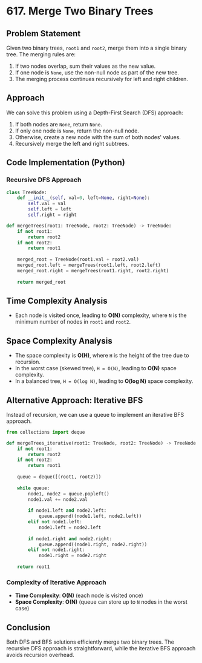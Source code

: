 # 617. Merge Two Binary Trees

## Problem Statement

Given two binary trees, `root1` and `root2`, merge them into a single binary tree. The merging rules are:

1. If two nodes overlap, sum their values as the new value.
2. If one node is `None`, use the non-null node as part of the new tree.
3. The merging process continues recursively for left and right children.

## Approach

We can solve this problem using a Depth-First Search (DFS) approach:

1. If both nodes are `None`, return `None`.
2. If only one node is `None`, return the non-null node.
3. Otherwise, create a new node with the sum of both nodes' values.
4. Recursively merge the left and right subtrees.

## Code Implementation (Python)

### Recursive DFS Approach

```python
class TreeNode:
    def __init__(self, val=0, left=None, right=None):
        self.val = val
        self.left = left
        self.right = right

def mergeTrees(root1: TreeNode, root2: TreeNode) -> TreeNode:
    if not root1:
        return root2
    if not root2:
        return root1
    
    merged_root = TreeNode(root1.val + root2.val)
    merged_root.left = mergeTrees(root1.left, root2.left)
    merged_root.right = mergeTrees(root1.right, root2.right)
    
    return merged_root
```

## Time Complexity Analysis

- Each node is visited once, leading to **O(N)** complexity, where `N` is the minimum number of nodes in `root1` and `root2`.

## Space Complexity Analysis

- The space complexity is **O(H)**, where `H` is the height of the tree due to recursion.
- In the worst case (skewed tree), `H = O(N)`, leading to **O(N)** space complexity.
- In a balanced tree, `H = O(log N)`, leading to **O(log N)** space complexity.

## Alternative Approach: Iterative BFS

Instead of recursion, we can use a queue to implement an iterative BFS approach.

```python
from collections import deque

def mergeTrees_iterative(root1: TreeNode, root2: TreeNode) -> TreeNode:
    if not root1:
        return root2
    if not root2:
        return root1
    
    queue = deque([(root1, root2)])
    
    while queue:
        node1, node2 = queue.popleft()
        node1.val += node2.val
        
        if node1.left and node2.left:
            queue.append((node1.left, node2.left))
        elif not node1.left:
            node1.left = node2.left
        
        if node1.right and node2.right:
            queue.append((node1.right, node2.right))
        elif not node1.right:
            node1.right = node2.right
    
    return root1
```

### Complexity of Iterative Approach

- **Time Complexity**: **O(N)** (each node is visited once)
- **Space Complexity**: **O(N)** (queue can store up to `N` nodes in the worst case)

## Conclusion

Both DFS and BFS solutions efficiently merge two binary trees. The recursive DFS approach is straightforward, while the iterative BFS approach avoids recursion overhead.